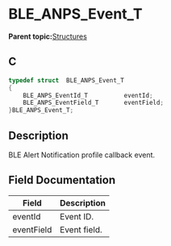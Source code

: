 # BLE\_ANPS\_Event\_T

**Parent topic:**[Structures](GUID-C2C07744-E951-4565-83DD-240DDA245648.md)

## C

```c
typedef struct  BLE_ANPS_Event_T
{
    BLE_ANPS_EventId_T          eventId;
    BLE_ANPS_EventField_T       eventField;
}BLE_ANPS_Event_T;
```

## Description

BLE Alert Notification profile callback event.

## Field Documentation

|Field|Description|
|-----|-----------|
|eventId|Event ID.|
|eventField|Event field.|

